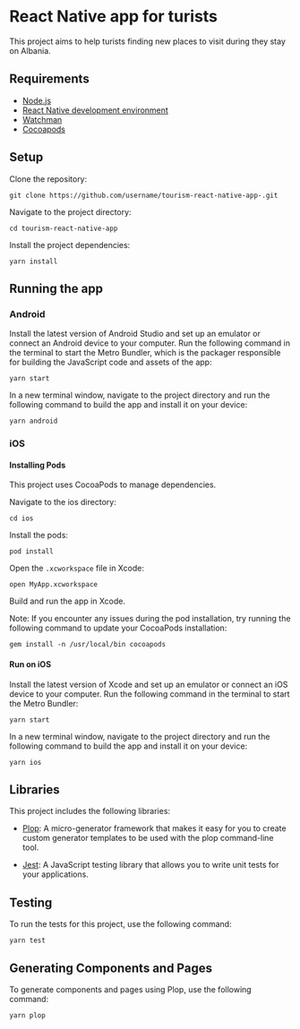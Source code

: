 # React Native app for turists

This project aims to help turists finding new places to visit during they stay on Albania.

## Requirements
* [Node.js](https://nodejs.org/en/)
* [React Native development environment](https://reactnative.dev/docs/getting-started)
* [Watchman](https://facebook.github.io/watchman/)
* [Cocoapods](https://cocoapods.org/)

## Setup

Clone the repository:

    git clone https://github.com/username/tourism-react-native-app-.git

Navigate to the project directory:

    cd tourism-react-native-app

Install the project dependencies:

    yarn install

## Running the app

### Android

Install the latest version of Android Studio and set up an emulator or connect an Android device to your computer.
Run the following command in the terminal to start the Metro Bundler, which is the packager responsible for building the JavaScript code and assets of the app:

    yarn start

In a new terminal window, navigate to the project directory and run the following command to build the app and install it on your device:

    yarn android

### iOS

#### Installing Pods

This project uses CocoaPods to manage dependencies.

Navigate to the ios directory:

    cd ios

Install the pods:

    pod install

Open the `.xcworkspace` file in Xcode:

    open MyApp.xcworkspace

Build and run the app in Xcode.

Note: If you encounter any issues during the pod installation, try running the following command to update your CocoaPods installation:

    gem install -n /usr/local/bin cocoapods

#### Run on iOS

Install the latest version of Xcode and set up an emulator or connect an iOS device to your computer.
Run the following command in the terminal to start the Metro Bundler:

    yarn start

In a new terminal window, navigate to the project directory and run the following command to build the app and install it on your device:

    yarn ios



## Libraries

This project includes the following libraries:

* [Plop](https://plopjs.com/): A micro-generator framework that makes it easy for you to create custom generator templates to be used with the plop command-line tool.

* [Jest](https://jestjs.io/): A JavaScript testing library that allows you to write unit tests for your applications.

## Testing

To run the tests for this project, use the following command:

    yarn test

## Generating Components and Pages

To generate components and pages using Plop, use the following command:

    yarn plop
